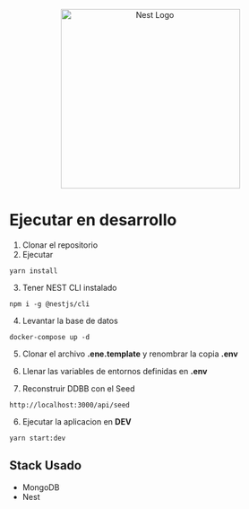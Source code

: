 <p align="center">
  <a href="http://nestjs.com/" target="blank"><img src="https://nestjs.com/img/logo_text.svg" width="320" alt="Nest Logo" /></a>
</p>

[circleci-image]: https://img.shields.io/circleci/build/github/nestjs/nest/master?token=abc123def456
[circleci-url]: https://circleci.com/gh/nestjs/nest


# Ejecutar en desarrollo

1. Clonar el repositorio
2. Ejecutar
````
yarn install
````
3. Tener NEST CLI instalado
```
npm i -g @nestjs/cli
```
4. Levantar la base de datos
```
docker-compose up -d
```

5. Clonar el archivo __.ene.template__ y renombrar la copia __.env__

6. Llenar las variables de entornos definidas en __.env__

7. Reconstruir DDBB con el Seed
```
http://localhost:3000/api/seed
```

6. Ejecutar la aplicacion en __DEV__
```
yarn start:dev
```

## Stack Usado
* MongoDB
* Nest